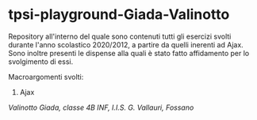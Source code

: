 # tpsi-playground-Giada-Valinotto
Repository all'interno del quale sono contenuti tutti gli esercizi svolti durante l'anno scolastico 2020/2012, a partire da quelli inerenti ad Ajax.
Sono inoltre presenti le dispense alla quali è stato fatto affidamento per lo svolgimento di essi.


Macroargomenti svolti:
1. Ajax


*Valinotto Giada, classe 4B INF, I.I.S. G. Vallauri, Fossano*
